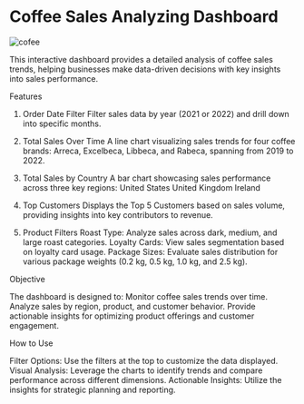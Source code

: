 # Coffee Sales Analyzing Dashboard

![cofee](https://github.com/user-attachments/assets/dbf9d88e-6962-46db-8c61-eb32376577f1)

This interactive dashboard provides a detailed analysis of coffee sales trends, helping businesses make data-driven decisions with key insights into sales performance.

Features

1. Order Date Filter
   Filter sales data by year (2021 or 2022) and drill down into specific months.

2. Total Sales Over Time
   A line chart visualizing sales trends for four coffee brands: Arreca, Excelbeca, Libbeca, and Rabeca, spanning from 2019 to 2022.

3. Total Sales by Country
   A bar chart showcasing sales performance across three key regions:
      United States
      United Kingdom
      Ireland

4. Top Customers
   Displays the Top 5 Customers based on sales volume, providing insights into key contributors to revenue.

5. Product Filters
   Roast Type: Analyze sales across dark, medium, and large roast categories.
   Loyalty Cards: View sales segmentation based on loyalty card usage.
   Package Sizes: Evaluate sales distribution for various package weights (0.2 kg, 0.5 kg, 1.0 kg, and 2.5 kg).

Objective

The dashboard is designed to:
   Monitor coffee sales trends over time.
   Analyze sales by region, product, and customer behavior.
   Provide actionable insights for optimizing product offerings and customer engagement.

How to Use

  Filter Options: Use the filters at the top to customize the data displayed.
  Visual Analysis: Leverage the charts to identify trends and compare performance across different dimensions.
  Actionable Insights: Utilize the insights for strategic planning and reporting.

